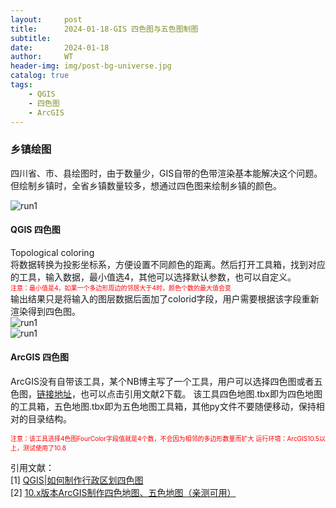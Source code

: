```yaml
---
layout:     post
title:      2024-01-18-GIS 四色图与五色图制图
subtitle:   
date:       2024-01-18
author:     WT
header-img: img/post-bg-universe.jpg
catalog: true
tags:
    - QGIS
    - 四色图
    - ArcGIS  
---
```


### 乡镇绘图
四川省、市、县绘图时，由于数量少，GIS自带的色带渲染基本能解决这个问题。但绘制乡镇时，全省乡镇数量较多，想通过四色图来绘制乡镇的颜色。  

![run1](http://www.spatial.pro/img/Town.jpg)  
 
#### QGIS 四色图
Topological coloring  
将数据转换为投影坐标系，方便设置不同颜色的距离。然后打开工具箱，找到对应的工具，输入数据，最小值选4，其他可以选择默认参数，也可以自定义。  
<font size=1 color=Red>注意：最小值是4，如果一个多边形周边的邻居大于4时，颜色个数的最大值会变 </font>  
输出结果只是将输入的图层数据后面加了colorid字段，用户需要根据该字段重新渲染得到四色图。    
![run1](http://www.spatial.pro/img/Topo_Color.png)    
![run1](http://www.spatial.pro/img/Topo_Color1.png)    

#### ArcGIS 四色图

ArcGIS没有自带该工具，某个NB博主写了一个工具，用户可以选择四色图或者五色图，[链接地址](https://pan.baidu.com/s/1tH7fyC_x22GAL0_05-puaQ?pwd=xlao )，也可以点击引用文献2下载。  该工具四色地图.tbx即为四色地图的工具箱，五色地图.tbx即为五色地图工具箱，其他py文件不要随便移动，保持相对的目录结构。

<font size=1 color=Red>注意：该工具选择4色图FourColor字段值就是4个数，不会因为相邻的多边形数量而扩大 </font> 
<font size=1 color=Red>运行环境：ArcGIS10.5以上，测试使用了10.8</font> 

     

   


引用文献：  
[1] [QGIS|如何制作行政区划四色图](https://www.jianshu.com/p/ab2b0f7db1b8)  
[2] [10.x版本ArcGIS制作四色地图、五色地图（亲测可用）](http://www.lgwimonday.cn/archives/1192)  

 

